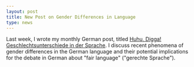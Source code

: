```yaml
---
layout: post
title: New Post on Gender Differences in Language  
type: news
---
```


Last week, I wrote my monthly German post, titled [Huhu, Digga! Geschlechtsunterschiede in der Sprache](https://wub.hypotheses.org/269). I discuss recent phenomena of gender differences in the German language and their potential implications for the debate in German about "fair language" ("gerechte Sprache").


